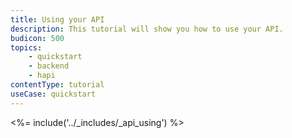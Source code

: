 ```yaml
---
title: Using your API
description: This tutorial will show you how to use your API.
budicon: 500
topics:
    - quickstart
    - backend
    - hapi
contentType: tutorial
useCase: quickstart
---
```


<%= include('../_includes/_api_using') %> 
